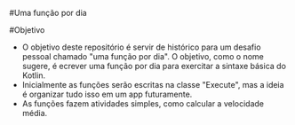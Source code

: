 #Uma função por dia

#Objetivo
- O objetivo deste repositório é servir de histórico para um desafio pessoal chamado "uma função por dia". O objetivo, como o nome sugere, é ecrever uma função por dia para exercitar a sintaxe básica do Kotlin.
- Inicialmente as funções serão escritas na classe "Execute", mas a ideia é organizar tudo isso em um app futuramente.
- As funções fazem atividades simples, como calcular a velocidade média.
